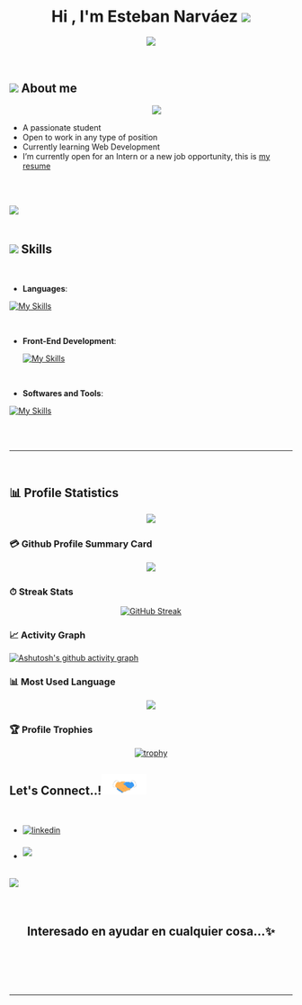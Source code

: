 
<h1 align="center"><b>Hi , I'm Esteban Narváez </b><img src="https://media.giphy.com/media/hvRJCLFzcasrR4ia7z/giphy.gif" width="35"></h1>
<!--  -->
<p align="center">
<img src="https://readme-typing-svg.herokuapp.com?font=Time+New+Roman&color=cyan&size=25&center=true&vCenter=true&width=600&height=100&lines=Esteban+Alejandro+Narváez+Acurio..&hearts;++;Seventh+Semester+Student,;Software+Engineer,;Open+to+learn+anything,;Love+to+learn+new+stuffs..<3"></a>
</p>


<br>



	
## <picture><img src = "https://www.google.com/url?sa=i&url=https%3A%2F%2Fwww.flaticon.es%2Ficono-gratis%2Fpersona_7531708&psig=AOvVaw3w-jP_wv1LMNvOV95rsQBS&ust=1761949485775000&source=images&cd=vfe&opi=89978449&ved=0CBUQjRxqFwoTCJjImrz7zJADFQAAAAAdAAAAABAE" width = 50px></picture> **About me**

<picture> <img align="right" src="https://www.google.com/url?sa=i&url=https%3A%2F%2Fgiphy.com%2Fgifs%2Fjames-doakes-iuu3hRoxlr2ETPucZW&psig=AOvVaw0uuwmdEXAIyqyZhKBh6ZY8&ust=1761949437216000&source=images&cd=vfe&opi=89978449&ved=0CBUQjRxqFwoTCOCA8qT7zJADFQAAAAAdAAAAABAR" width = 250px></picture>

<br>

- A passionate student 
- Open to work in any type of position
- Currently learning Web Development 
- I’m currently open for an Intern or a new job opportunity, this is [my resume](https://www.linkedin.com/in/esteban-narvaez21/)

<br><br>

<img src="https://user-images.githubusercontent.com/73097560/115834477-dbab4500-a447-11eb-908a-139a6edaec5c.gif"><br><br>

## <img src="https://media2.giphy.com/media/QssGEmpkyEOhBCb7e1/giphy.gif?cid=ecf05e47a0n3gi1bfqntqmob8g9aid1oyj2wr3ds3mg700bl&rid=giphy.gif" width ="25"><b> Skills</b>
<br>

<p align="center">

- **Languages**:
    
[![My Skills](https://skillicons.dev/icons?i=c,cs,cpp,css,dart,java)](https://skillicons.dev)

<br>   
    
- **Front-End Development**:

  [![My Skills](https://skillicons.dev/icons?i=html,js,react)](https://skillicons.dev,dotnet)
    
<br>

- **Softwares and Tools**:

[![My Skills](https://skillicons.dev/icons?i=anaconda,androidstudio,arduino,docker,figma,flutter,github,idea,linux,matlab,mongodb,mysql,visualstudio,vscode)](https://skillicons.dev)


</p>

<br>
<br>

-----

<br>


## 📊 Profile Statistics

 <div align=center>

![](https://github-readme-stats.vercel.app/api?username=Estebin21&theme=algolia&show_icons=true&count_private=true&bg_color=1e2b3c&border_color=B2E0FF&icon_color=95ccff&border_radius=20&include_all_commits=true&rank_icon=percentile)
<br>

</div>
 
 ### 💳 Github Profile Summary Card
 
 <div align=center>
  
![](https://github-profile-summary-cards.vercel.app/api/cards/profile-details?username=Estebin21&theme=github_dark)
  
 </div>
 
 ### ⏱ Streak Stats
 
 <div align=center>
  
 [![GitHub Streak](http://github-readme-streak-stats.herokuapp.com?user=Estebin21&theme=dracula&background=1E2B3C&border=B2E0FF&stroke=000439&ring=95CCFF&fire=95CCFF&currStreakNum=95CCFF&sideNums=95CCFF&currStreakLabel=95CCFF&sideLabels=95CCFF&dates=FFFFFF)](https://git.io/streak-stats)

 </div>
 
 ### 📈 Activity Graph
 
 [![Ashutosh's github activity graph](https://github-readme-activity-graph.vercel.app/graph?username=Estebin21&theme=react-dark)](https://github.com/ashutosh00710/github-readme-activity-graph)

### 📊 Most Used Language

 <div align=center>
  
[![](https://github-readme-stats.vercel.app/api/top-langs?username=Estebin21&show_icons=true&locale=en&layout=compact&theme=radical)]()  
  
 </div>
 
 ### 🏆 Profile Trophies

<div align=center>
 
[![trophy](https://github-profile-trophy.vercel.app/?username=Estebin21&theme=onedark&title=-Reviews&no-frame=true&margin-w=4&margin-h=4)](https://github.com/ryo-ma/github-profile-trophy)
  
</div>


## <b> Let's Connect..!</b><img src="https://github.com/0xAbdulKhalid/0xAbdulKhalid/raw/main/assets/mdImages/handshake.gif" width ="80">
<br>
<div align='left'>

<ul>

<li>
<a href="https://www.linkedin.com/in/esteban-narvaez21/" target="_blank">
<img src="https://img.shields.io/badge/linkedin:  Esteban-Narváez-%2300acee.svg?color=405DE6&style=for-the-badge&logo=linkedin&logoColor=white" alt=linkedin style="margin-bottom: 5px;"/>
</a>
</li>


<br>

<li>
<a href="mailto:narvaez.beta2100@gmail.com" target="_blank">
<img src="https://img.shields.io/badge/gmail:  narvaez.beta2100-%23EA4335.svg?style=for-the-badge&logo=gmail&logoColor=white" t=mail style="margin-bottom: 5px;" />
</a>
</li>
	
</ul>
</div>

<br>
<img src="https://user-images.githubusercontent.com/73097560/115834477-dbab4500-a447-11eb-908a-139a6edaec5c.gif">
<br>
<br>
<br>

<div align='center'>

## <b>Interesado en ayudar en cualquier cosa...✨</b>

</div>
<br>
<br>
<br>
<br>

---

<br>

